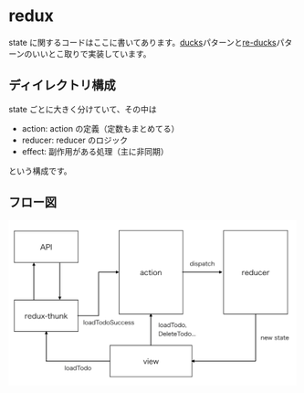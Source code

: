 # redux

state に関するコードはここに書いてあります。[ducks](https://webbibouroku.com/Blog/Article/redux-ducks)パターンと[re-ducks](https://noah.plus/blog/021/)パターンのいいとこ取りで実装しています。

## ディイレクトリ構成

state ごとに大きく分けていて、その中は

- action: action の定義（定数もまとめてる）
- reducer: reducer のロジック
- effect: 副作用がある処理（主に非同期）

という構成です。

## フロー図

![](./redux-flow.png)
